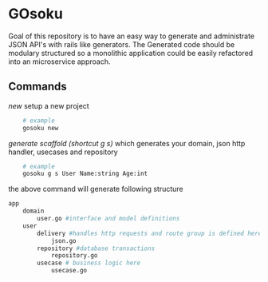 # GOsoku

Goal of this repository is to have an easy way to generate and administrate JSON API's with rails like generators. The Generated code should be modulary structured so a monolithic application could be easily refactored into an microservice approach.


## Commands

*new*
setup a new project 
```bash
    # example
    gosoku new
```

*generate scaffold (shortcut g s)* which generates your domain, json http handler, usecases and repository
```bash
    # example
    gosoku g s User Name:string Age:int
```

the above command will generate following structure
```bash
app
    domain
        user.go #interface and model definitions
    user
        delivery #handles http requests and route group is defined here
            json.go
        repository #database transactions
            repository.go
        usecase # business logic here
            usecase.go 
```